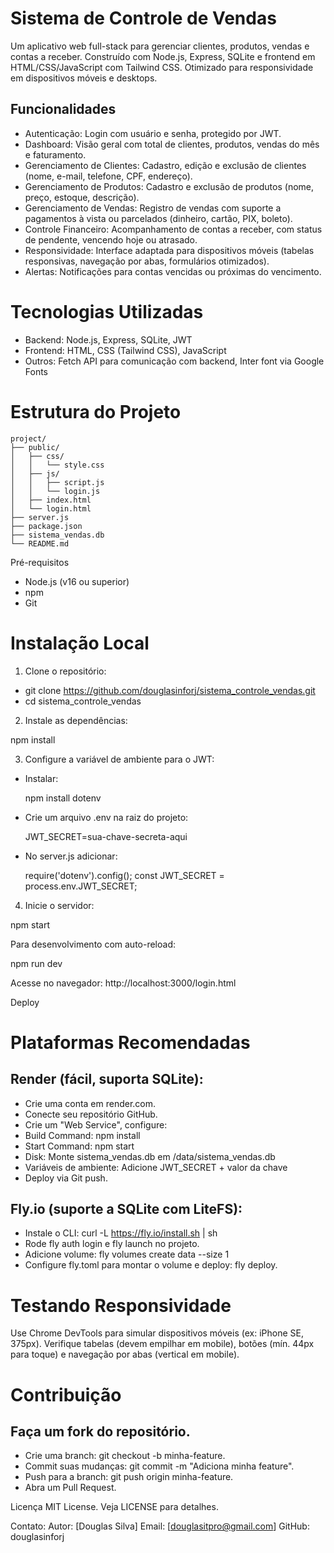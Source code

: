 # Sistema de Controle de Vendas

Um aplicativo web full-stack para gerenciar clientes, produtos, vendas e contas a receber. Construído com Node.js, Express, SQLite e frontend em HTML/CSS/JavaScript com Tailwind CSS. Otimizado para responsividade em dispositivos móveis e desktops.

## Funcionalidades

- Autenticação: Login com usuário e senha, protegido por JWT.
- Dashboard: Visão geral com total de clientes, produtos, vendas do mês e faturamento.
- Gerenciamento de Clientes: Cadastro, edição e exclusão de clientes (nome, e-mail, telefone, CPF, endereço).
- Gerenciamento de Produtos: Cadastro e exclusão de produtos (nome, preço, estoque, descrição).
- Gerenciamento de Vendas: Registro de vendas com suporte a pagamentos à vista ou parcelados (dinheiro, cartão, PIX, boleto).
- Controle Financeiro: Acompanhamento de contas a receber, com status de pendente, vencendo hoje ou atrasado.
- Responsividade: Interface adaptada para dispositivos móveis (tabelas responsivas, navegação por abas, formulários otimizados).
- Alertas: Notificações para contas vencidas ou próximas do vencimento.

# Tecnologias Utilizadas

- Backend: Node.js, Express, SQLite, JWT
- Frontend: HTML, CSS (Tailwind CSS), JavaScript
- Outros: Fetch API para comunicação com backend, Inter font via Google Fonts

# Estrutura do Projeto

```
project/
├── public/
│   ├── css/
│   │   └── style.css
│   ├── js/
│   │   ├── script.js
│   │   └── login.js
│   ├── index.html
│   └── login.html
├── server.js
├── package.json
├── sistema_vendas.db
└── README.md
```

Pré-requisitos

- Node.js (v16 ou superior)
- npm
- Git

# Instalação Local

1. Clone o repositório:

- git clone https://github.com/douglasinforj/sistema_controle_vendas.git
- cd sistema_controle_vendas

2. Instale as dependências:

npm install


3. Configure a variável de ambiente para o JWT:

- Instalar:

  npm install dotenv

- Crie um arquivo .env na raiz do projeto:

  JWT_SECRET=sua-chave-secreta-aqui

- No server.js adicionar:

  require('dotenv').config();
  const JWT_SECRET = process.env.JWT_SECRET;


4. Inicie o servidor:

npm start

Para desenvolvimento com auto-reload:

npm run dev

Acesse no navegador: http://localhost:3000/login.html

Deploy

# Plataformas Recomendadas

## Render (fácil, suporta SQLite):

- Crie uma conta em render.com.
- Conecte seu repositório GitHub.
- Crie um "Web Service", configure:
- Build Command: npm install
- Start Command: npm start
- Disk: Monte sistema_vendas.db em /data/sistema_vendas.db
- Variáveis de ambiente: Adicione JWT_SECRET   +  valor da chave
- Deploy via Git push.


## Fly.io (suporte a SQLite com LiteFS):

- Instale o CLI: curl -L https://fly.io/install.sh | sh
- Rode fly auth login e fly launch no projeto.
- Adicione volume: fly volumes create data --size 1
- Configure fly.toml para montar o volume e deploy: fly deploy.


# Testando Responsividade

Use Chrome DevTools para simular dispositivos móveis (ex: iPhone SE, 375px).
Verifique tabelas (devem empilhar em mobile), botões (mín. 44px para toque) e navegação por abas (vertical em mobile).

# Contribuição

## Faça um fork do repositório.

- Crie uma branch: git checkout -b minha-feature.
- Commit suas mudanças: git commit -m "Adiciona minha feature".
- Push para a branch: git push origin minha-feature.
- Abra um Pull Request.

Licença
MIT License. Veja LICENSE para detalhes.

Contato:
Autor: [Douglas Silva]
Email: [douglasitpro@gmail.com]
GitHub: douglasinforj